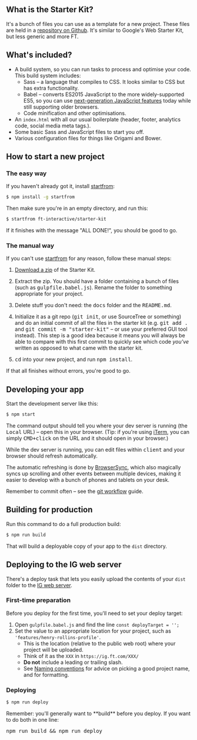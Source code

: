 ## What is the Starter Kit?

It's a bunch of files you can use as a template for a new project. These files are held in a [repository on Github](https://github.com/ft-interactive/starter-kit). It's similar to Google's Web Starter Kit, but less generic and more FT.

## What's included?

- A build system, so you can run tasks to process and optimise your code. This build system includes:
  + Sass – a language that compiles to CSS. It looks similar to CSS but has extra functionality.
  + Babel – converts ES2015 JavaScript to the more widely-supported ES5, so you can use [next-generation JavaScript features](https://babeljs.io/docs/learn-es2015/) today while still supporting older browsers.
  + Code minification and other optimisations.
- An `index.html` with all our usual boilerplate (header, footer, analytics code, social media meta tags.).
- Some basic Sass and JavaScript files to start you off.
- Various configuration files for things like Origami and Bower.

## How to start a new project

### The easy way

If you haven't already got it, install [startfrom]:

```sh
$ npm install -g startfrom
```

Then make sure you're in an empty directory, and run this:

```sh
$ startfrom ft-interactive/starter-kit
```

If it finishes with the message "ALL DONE!", you should be good to go.

### The manual way

If you can't use [startfrom] for any reason, follow these manual steps:

1. [Download a zip](https://github.com/ft-interactive/starter-kit/archive/master.zip) of the Starter Kit.

2. Extract the zip. You should have a folder containing a bunch of files (such as <kbd>gulpfile.babel.js</kbd>). Rename the folder to something appropriate for your project.

3. Delete stuff you don't need: the <kbd>docs</kbd> folder and the <kbd>README.md</kbd>.

4. Initialize it as a git repo (<kbd>git init</kbd>, or use SourceTree or something) and do an initial commit of all the files in the starter kit (e.g. <kbd>git add .</kbd> and <kbd>git commit -m "starter-kit"</kbd> – or use your preferred GUI tool instead). This step is a good idea because it means you will always be able to compare with this first commit to quickly see which code *you've* written as opposed to what came with the starter kit.

5. <kbd>cd</kbd> into your new project, and run <kbd>npm install</kbd>.

If that all finishes without errors, you're good to go.


## Developing your app

Start the development server like this:

```sh
$ npm start
```

The command output should tell you where your dev server is running (the <kbd>Local</kbd> URL) – open this in your browser. (Tip: if you're using [iTerm](../software/iterm-2), you can simply <kbd>CMD+click</kbd> on the URL and it should open in your browser.)

While the dev server is running, you can edit files within <kbd>client</kbd> and your browser should refresh automatically.

The automatic refreshing is done by [BrowserSync](http://www.browsersync.io/), which also magically syncs up scrolling and other events between multiple devices, making it easier to develop with a bunch of phones and tablets on your desk.

Remember to commit often – see the [git workflow](../git-workflow/) guide.


## Building for production

Run this command to do a full production build:

```sh
$ npm run build
```

That will build a deployable copy of your app to the `dist` directory.

## Deploying to the IG web server

There's a deploy task that lets you easily upload the contents of your `dist` folder to the [IG web server].

### First-time preparation

Before you deploy for the first time, you'll need to set your deploy target:

1. Open `gulpfile.babel.js` and find the line `const deployTarget = '';`
2. Set the value to an appropriate location for your project, such as `'features/henry-rollins-profile'`.
    - This is the location (relative to the public web root) where your project will be uploaded.
    - Think of it as the `XXX` in `https://ig.ft.com/XXX/`
    - **Do not** include a leading or trailing slash.
    - See [Naming conventions] for advice on picking a good project name, and for formatting.

### Deploying

```sh
$ npm run deploy
```


<aside>
<p>Remember: you'll generally want to **build** before you deploy. If you want to do both in one line:</p>
<p><kbd>npm run build && npm run deploy</kbd></p>
</aside>

[IG web server]: ../../resources/ig-web-server/
[Naming conventions]: ../naming-conventions
[startfrom]: https://github.com/callumlocke/startfrom